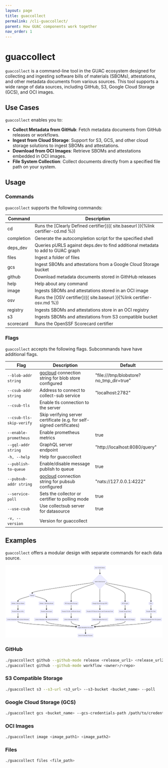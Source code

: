 ```yaml
---
layout: page
title: guaccollect
permalink: /cli-guaccollect/
parent: How GUAC components work together
nav_order: 1
---
```


# guaccollect

`guaccollect` is a command-line tool in the GUAC ecosystem designed for
collecting and ingesting software bills of materials (SBOMs), attestations, and
other metadata documents from various sources. This tool supports a wide range
of data sources, including GitHub, S3, Google Cloud Storage (GCS), and OCI
images.

## Use Cases

`guaccollect` enables you to:

- **Collect Metadata from GitHub**: Fetch metadata documents from GitHub
  releases or workflows.
- **Ingest from Cloud Storage**: Support for S3, GCS, and other cloud storage
  solutions to ingest SBOMs and attestations.
- **Download from OCI Images**: Retrieve SBOMs and attestations embedded in OCI
  images.
- **File System Collection**: Collect documents directly from a specified file
  path on your system.

## Usage

### Commands

`guaccollect` supports the following commands:

| Command    | Description                                                                       |
| ---------- | --------------------------------------------------------------------------------- |
| cd         | Runs the [Clearly Defined certifier]({{ site.baseurl }}{%link certifier-cd.md %}) |
| completion | Generate the autocompletion script for the specified shell                        |
| deps_dev   | Queries pURLS against deps.dev to find additional metadata to add to GUAC graph   |
| files      | Ingest a folder of files                                                          |
| gcs        | Ingest SBOMs and attestations from a Google Cloud Storage bucket                  |
| github     | Download metadata documents stored in GithHub releases                            |
| help       | Help about any command                                                            |
| image      | Ingests SBOMs and attestations stored in an OCI image                             |
| osv        | Runs the [OSV certifier]({{ site.baseurl }}{%link certifier-osv.md %})            |
| registry   | Ingests SBOMs and attestations store in an OCI registry                           |
| s3         | Ingests SBOMs and attestations from S3 compatible bucket                          |
| scorecard  | Runs the OpenSSF Scorecard certifier                                              |

### Flags

`guaccollect` accepts the following flags. Subcommands have have additional
flags.

| Flag                     | Description                                                                            | Default                                 |
| ------------------------ | -------------------------------------------------------------------------------------- | --------------------------------------- |
| `--blob-addr string`     | [gocloud](https://gocloud.dev/howto/blob/) connection string for blob store configured | "file:///tmp/blobstore?no_tmp_dir=true" |
| `--csub-addr string`     | Address to connect to collect-sub service                                              | "localhost:2782"                        |
| `--csub-tls`             | Enable tls connection to the server                                                    |
| `--csub-tls-skip-verify` | Skip verifying server certificate (e.g. for self-signed certificates)                  |
| `--enable-prometheus`    | Enable prometheus metrics                                                              | true                                    |
| `--gql-addr string`      | GraphQL server endpoint                                                                | "http://localhost:8080/query"           |
| `-h, --help`             | Help for guaccollect                                                                   |
| `--publish-to-queue`     | Enable/disable message publish to queue                                                | true                                    |
| `--pubsub-addr string`   | [gocloud](https://gocloud.dev/howto/blob/) connection string for pubsub configured     | "nats://127.0.0.1:4222"                 |
| `--service-poll`         | Sets the collector or certifier to polling mode                                        | true                                    |
| `--use-csub`             | Use collectsub server for datasource                                                   | true                                    |
| `-v, --version`          | Version for guaccollect                                                                |

## Examples

`guaccollect` offers a modular design with separate commands for each data
source.

![guaccollect graph](assets/images/guaccollectGraph.png)

### GitHub

```bash
./guaccollect github --github-mode release <release_url1> <release_url2>
./guaccollect github --github-mode workflow <owner>/<repo>
```

### S3 Compatible Storage

```bash
./guaccollect s3 --s3-url <s3_url> --s3-bucket <bucket_name> --poll
```

### Google Cloud Storage (GCS)

```bash
./guaccollect gcs <bucket_name> --gcs-credentials-path /path/to/credentials.json
```

### OCI Images

```bash
./guaccollect image <image_path1> <image_path2>
```

### Files

```bash
./guaccollect files <file_path>
```
